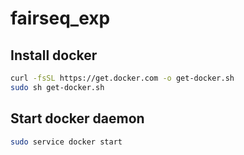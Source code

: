# fairseq_exp

## Install docker

```bash
curl -fsSL https://get.docker.com -o get-docker.sh
sudo sh get-docker.sh
```

## Start docker daemon
```bash
sudo service docker start
```

